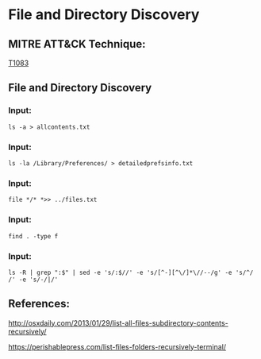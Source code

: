 #  File and Directory Discovery

## MITRE ATT&CK Technique:
[T1083](https://attack.mitre.org/wiki/Technique/T1083)


## File and Directory Discovery

###  Input:

    ls -a > allcontents.txt

###  Input:

    ls -la /Library/Preferences/ > detailedprefsinfo.txt

### Input:

    file */* *>> ../files.txt

### Input:

    find . -type f

### Input:

    ls -R | grep ":$" | sed -e 's/:$//' -e 's/[^-][^\/]*\//--/g' -e 's/^/ /' -e 's/-/|/'



## References:

http://osxdaily.com/2013/01/29/list-all-files-subdirectory-contents-recursively/

https://perishablepress.com/list-files-folders-recursively-terminal/
